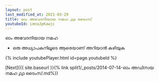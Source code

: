 ```yaml
---
layout: post
last_modified_at: 2021-03-29
title: ഓം അവേദനിയായ നമഹ ൧൧ ടൈംസ്
youtubeId: LmnaJpKawjc
---
```

 
 
 ഓം അവേദനിയായ നമഹ 
 
 -  ഒരു അധ്യാപകനിലൂടെ ആരെയാണ് അറിയാൻ കഴിയുക 
 
  
 
  
 
 
 
 
 
 


{% include youtubePlayer.html id=page.youtubeId %}
 
[Next]({{ site.baseurl }}{% link  split1/_posts/2014-07-14-ഓം അഡിസയ നമഹ ൧൧ ടൈംസ്.md%})
 
